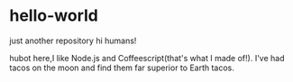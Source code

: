 # hello-world
just another repository
hi humans!

hubot here,I like Node.js and Coffeescript(that's what I made of!).
I've had tacos on the moon and find them far superior to Earth tacos.
